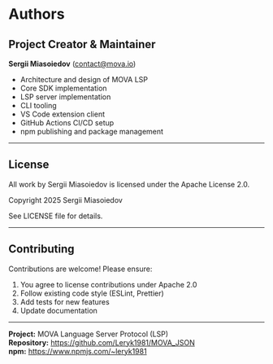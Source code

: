 # Authors

## Project Creator & Maintainer

**Sergii Miasoiedov** (contact@mova.io)

- Architecture and design of MOVA LSP
- Core SDK implementation
- LSP server implementation
- CLI tooling
- VS Code extension client
- GitHub Actions CI/CD setup
- npm publishing and package management

---

## License

All work by Sergii Miasoiedov is licensed under the Apache License 2.0.

Copyright 2025 Sergii Miasoiedov

See LICENSE file for details.

---

## Contributing

Contributions are welcome! Please ensure:
1. You agree to license contributions under Apache 2.0
2. Follow existing code style (ESLint, Prettier)
3. Add tests for new features
4. Update documentation

---

**Project:** MOVA Language Server Protocol (LSP)  
**Repository:** https://github.com/Leryk1981/MOVA_JSON  
**npm:** https://www.npmjs.com/~leryk1981
